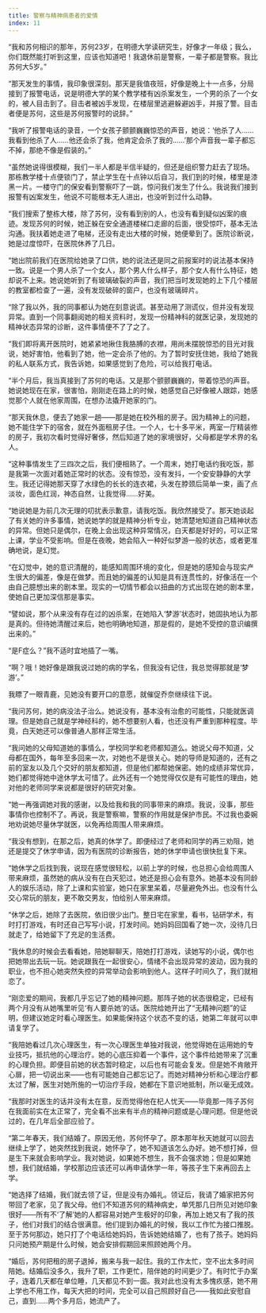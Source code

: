 ```yaml
---
title: 警察与精神病患者的爱情
index: 11
---
```


“我和苏何相识的那年，苏何23岁，在明德大学读研究生，好像才一年级；我么，你们既然能打听到这里，应该也知道吧！我退休前是警察，一辈子都是警察。我比苏何大5岁。”

“那天发生的事情，我印象很深刻。那天是我值夜班，好像是晚上十一点多，分局接到了报警电话，说是明德大学的某个教学楼有凶杀案发生，一个男的杀了一个女的，被人目击到了。目击者被凶手发现，在楼层里逃避躲避凶手，并报了警。目击者便是苏何，这些是苏何报警时的说辞。”

“我听了报警电话的录音，一个女孩子颤颤巍巍惊恐的声音，她说：‘他杀了人……我看到他杀了人……他还会杀了我，他肯定会杀了我的……’那个声音我一辈子都忘不掉，那绝不像是假装的。”

“虽然她说得很模糊，我们一半人都是半信半疑的，但还是组织警力赶去了现场。那栋教学楼十点便锁门了，禁止学生在十点钟以后自习，我们到的时候，楼里是漆黑一片。一楼守门的保安看到警察吓了一跳，惊问我们发生了什么。我说我们接到报警有凶案发生，他说不可能根本无人进出，也没听到过什么动静。

“我们搜索了整栋大楼，除了苏何，没有看到别的人，也没有看到疑似凶案的痕迹。发现苏何的时候，她正躲在安全通道楼梯口走廊的后面，很受惊吓，基本无法沟通。我扶着她走进了电梯，还没有走出大楼的时候，她便晕到了。医院诊断说，她是过度惊吓，在医院休养了几日。

“她出院前我们在医院给她录了口供，她的说法还是同之前报案时的说法基本保持一致。说是一个男人杀了一个女人，那个男人什么样子，那个女人有什么特征，她却说不上来。她说她听到了有玻璃破裂的声音，我们把当时发现她的上下几个楼层的教室都检查了一遍，没有发现破碎的窗户，也没有玻璃碎片。

“除了我以外，我的同事都认为她在刻意说谎。甚至动用了测谎仪，但并没有发现异常。直到一个同事翻阅她的相关资料时，发现一份精神科的就医记录，发现她的精神状态异常的诊断，这件事情便不了了之了。

“我们即将离开医院时，她紧紧地揪住我胳膊的衣襟，用尚未摆脱惊恐的目光对我说，她好害怕，他看到了她，他一定会杀了他的。为了暂时安抚住她，我给了她我的私人联系方式，我告诉她，如果感觉到了危险，可以给我打电话。

“半个月后，我当真接到了苏何的电话。又是那个颤颤巍巍的，带着惊恐的声音。她说她现在在家，很害怕，刚刚走在路上的时候，她感觉自己好像被人跟踪，她感觉那个人就在他家周围，在想办法撬开她家的门。

“那天我休息，便去了她家一趟——那是她在校外租的房子。因为精神上的问题，她不能住学下的宿舍，就在外面租房子住。一个人，七十多平米，两室一厅精装修的房子，我初次看时觉得好奢侈，然后知道了她的家境很好，父母都是学术界的名人。

“这种事情发生了三四次之后，我们便相熟了。一个周末，她打电话约我吃饭，那是我第一次面对着她正常时的状态。没有惊恐，没有发抖，一个安安静静的大学生。我还记得她那天穿了水绿色的长长的连衣裙，头发在脖颈后简单一束，画了点淡妆，面色红润，神态自然，让我觉得……好美。

“她说她是为前几次无理的叨扰表示歉意，请我吃饭。我欣然接受了。那天她谈起了有关她的许多事情，她说她学的就是精神分析专业，她清楚地知道自己精神状态的异常。但她只是偶尔，在晚上会出现这种异常情况，白天都是好好的，可以正常上课，学业不受影响。但是在夜晚，她会陷入一种好似梦游一般的状态，或者更准确地说，是幻觉。

“在幻觉中，她的意识清醒的，能感知周围环境的变化，但是她的感知会与现实产生很大的偏差，像是在做梦。而且她的偏差的认知是具有连贯性的，好像活在一个由自己臆想出来的剧本里。现实的一切情节都会以扭曲的方式出现在她的剧本里，使她自己更加深信那是事实。

“譬如说，那个从来没有存在过的凶杀案，在她陷入‘梦游’状态时，她固执地认为那是真的。但待她清醒过来后，她也明确地知道，那是假的，是她不受控的意识编撰出来的。”

“是F症么？”我不适时宜地插了一嘴。

“啊？哦！她好像是跟我说过她的病的学名，但我没有记住，我总觉得那就是‘梦游’。”

我瞟了一眼青鹿，见她没有要开口的意愿，就催促乔奈继续往下说。

“我问苏何，她的病没法子治么。她说没有，基本没有治愈的可能性，只能就医调理。但是她自己就是学神经科的，她不想要别人看，也还没有严重到那种程度。毕竟，白天她还可以像普通人那样正常生活。

“我问她的父母知道她的事情么，学校同学和老师都知道么。她说父母不知道，父母都在国外，每年至多回来一次，对她也不是很关心。她的导师是知道的，还有之前的室友以及几个交好的朋友都知道，但是他们都帮她保密。她的成绩非常优异，她们都觉得她中途休学太可惜了。此外还有一个她觉得仅仅是有可能性的理由，她对他的老师同学来说都是很好的研究对象。

“她一再强调她对我的感谢，以及给我和我的同事带来的麻烦。我说，没事，那些事情你也控制不了。再说，我是警察嘛，警察的作用就是保护市民。不过我也委婉地劝说她尽量休学就医，以免再给周围人带来麻烦。

“我没有想到，在那之后，她真的休学了。即便经过了老师和同学的再三劝阻，她还是提交了休学申请，因为有医院的诊断报告，她的休学申请也很快批复下来。

“她休学之后找到我，说现在感觉很轻松，以前上学的时候，也总担心会给周围人带来麻烦，虽然她的病从没有在白天犯过，她还是担心会有意外。她基本没有同龄人的娱乐活动，除了上课和实验室，她只在家里呆着，尽量避免外出。也没有什么交心常玩的朋友，更不敢交男友，怕给别人带来麻烦。

“休学之后，她除了去医院，依旧很少出门。整日宅在家里，看书，钻研学术，有时打打游戏，有时还自己写写小说，打发时间。她妈妈回国看了她一次，没待几日就走了，给她留下了充足的生活费。

“我休息的时候会去看看她，陪她聊聊天，陪她打打游戏，读她写的小说，偶尔也把她带出去玩一玩。她说跟我在一起很安心，情绪不会出现异常的波动，因为我的职业，也不担心她突然失控的异常举动会影响到他人。这样子时间久了，我们就相恋了。

“刚恋爱的期间，我都几乎忘记了她的精神问题。那阵子她的状态很稳定，已经有两个月没有从她嘴里听见‘有人要杀她’的话。医院给她开出了“无精神问题”的证明，但建议她定时看心理医生。如果能保持这个状态不变的话，她第二年就可以申请复学了。

“我陪她看过几次心理医生，有一次心理医生单独对我说，他觉得她在运用她的专业技巧，抵抗他的心理治疗。她的心底压抑着一个事件，这个事件给她带来了沉重的心理负担。即便目前她的状态暂时稳定，以后也有可能会复发。但是她不肯敞开心扉，把一切说出来——也有可能她自己都忘记了。而她对精神分析和心理治疗都太过了解，医生对她所施的一切治疗手段，她都在下意识地抵制，所以毫无成效。

“我那时对医生的话并没有太在意，反而觉得他在杞人忧天——毕竟那一阵子苏何在我面前实在太正常了，完全看不出来有半点的精神问题或是心理问题。但是他说过的，在几年后全部应验了。

“第二年春天，我们结婚了。原因无他，苏何怀孕了。原本那年秋天她就可以回去继续上学了，她突然找到我说，她怀孕了，她不知道该怎么办好。她不想打掉，但是生下来就会影响学业。我对她说，如果她不想生，我不会强求她；但是如果她想，我们就结婚，学校那边应该还可以再申请休学一年，等孩子生下来再回去上学。

“她选择了结婚，我们就去领了证，但是没有办婚礼。领证后，我请了婚家把苏何带回了老家，见了我父母。他们不知道苏何的精神病史，单凭那几日所见对她印象很好——所有不‘了解’她的人都容易对她产生极好的印象，再加上她又有了我的孩子，他们对我们的结合很满意。他们提到办婚礼的时候，我以工作忙为接口推脱。至于苏何那边，她只打了个电话给她妈妈，告诉她她结婚了，也有了孩子。她妈妈只问她预产期是什么时候，她会安排假期回来照顾她两个月。

“婚后，苏何把租的房子退掉，搬来与我一起住。我的工作太忙，空不出太多时间陪她。结婚后没多久，我升了职，工作更忙，陪伴她的时间更少了。有时忙于办案子，连着几天都在单位睡，几天都见不到一面。我对此也没有太多愧疚感，她不用上学也不用工作，每天大把的时间，完全可以自己照顾好自己——我如此安慰自己，直到……两个多月后，她流产了。
